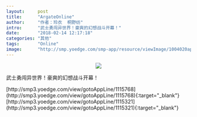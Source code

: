 ```yaml
---
layout:     post
title:      "ArgateOnline"
author:     "作者：玲衣  桐野纺"
intro:      "武士勇闯异世界！豪爽的幻想战斗开幕！"
date:       "2018-02-14 12:17:18"
categories: "其他"
tags:       "Online"
image:      "http://smp.yoedge.com/smp-app/resource/viewImage/1004020appline.png"
---
```

<div style="text-align: center">
<p><img src="http://smp.yoedge.com/smp-app/resource/viewImage/1004020appline.png"/></p>
</div>
<p class="post-meta">
<span>武士勇闯异世界！豪爽的幻想战斗开幕！</span>
</p>
[http://smp3.yoedge.com/view/gotoAppLine/1115768](http://smp3.yoedge.com/view/gotoAppLine/1115768){:target="_blank"}
[http://smp3.yoedge.com/view/gotoAppLine/1115321](http://smp3.yoedge.com/view/gotoAppLine/1115321){:target="_blank"}


